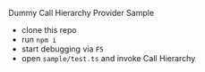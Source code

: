 Dummy Call Hierarchy Provider Sample

* clone this repo
* run `npm i`
* start debugging via `F5`
* open `sample/test.ts` and invoke Call Hierarchy
